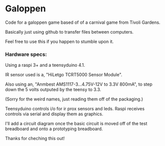 # Galoppen
Code for a galoppen game based of of a carnival game from Tivoli Gardens.

Basically just using github to transfer files between computers.

Feel free to use this if you happen to stumble upon it.

### Hardware specs:

Using a raspi 3+ and a teensyduino 4.1.

IR sensor used is a, "HiLetgo TCRT5000 Sensor Module".

Also using an, "Anmbest AMS1117-3...4.75V-12V to 3.3V 800mA", to step down the 5 volts outputed by the teensy to 3.3.

(Sorry for the weird names, just reading them off of the packaging.)

Teensyduino controls i/o for ir prox sensors and leds.
Raspi receives controls via serial and display them as graphics.

I'll add a circuit diagram once the basic circuit is moved off of the test breadboard and onto a prototyping breadboard.

Thanks for cheching this out!
